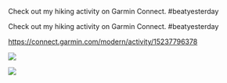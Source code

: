 

Check out my hiking activity on Garmin Connect. #beatyesterday

Check out my hiking activity on Garmin Connect. #beatyesterday

https://connect.garmin.com/modern/activity/15237796378

![](https://mahesh-maximus.github.io/img/IMG_2039.jpeg)

![](https://mahesh-maximus.github.io/img/IMG_2040.jpeg)
